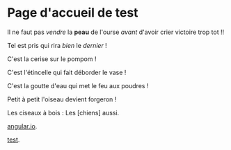 # Page d'accueil de test

Il ne faut pas *vendre* la **peau** de l'ourse *avant* d'avoir crier victoire trop tot !!

Tel est pris qui rira *bien* le _dernier_ !

C'est la cerise sur le pompom !

C'est l'étincelle qui fait déborder le vase !

C'est la goutte d'eau qui met le feu aux poudres !

Petit à petit l'oiseau devient forgeron !

Les ciseaux à bois : Les [chiens] aussi.

[angular.io](https://angular.io/).

[test](#page/test).
